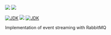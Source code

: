 [![](https://github.com/wutsi/wutsi-spring-rabbitmq/actions/workflows/master.yml/badge.svg)](https://github.com/wutsi/wutsi-spring-rabbitmq/actions/workflows/master.yml)
[![](https://github.com/wutsi/wutsi-spring-rabbitmq/actions/workflows/pull_request.yml/badge.svg)](https://github.com/wutsi/wutsi-spring-rabbitmq/actions/workflows/pull_request.yml)

[![JDK](https://img.shields.io/badge/jdk-11-brightgreen.svg)](https://jdk.java.net/11/)
![](https://img.shields.io/badge/language-kotlin-blue.svg)
[![JDK](https://img.shields.io/badge/version-0.0.2-brightgreen.svg)](https://jdk.java.net/11/)

Implementation of event streaming with RabbitMQ
